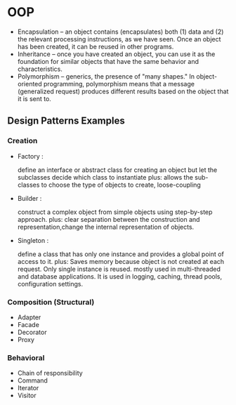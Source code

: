 # OOP

- Encapsulation – an object contains (encapsulates) both (1) data and (2) the relevant processing instructions, as we have seen. Once an object has been created, it can be reused in other programs.
- Inheritance – once you have created an object, you can use it as the foundation for similar objects that have the same behavior and characteristics.
- Polymorphism – generics, the presence of "many shapes." In object-oriented programming, polymorphism means that a message (generalized request) produces different results based on the object that it is sent to.

## Design Patterns Examples

### Creation

- Factory : 

  define an interface or abstract class for creating an object but let the subclasses decide which class to instantiate
  plus: allows the sub-classes to choose the type of objects to create, loose-coupling
      
- Builder :

  construct a complex object from simple objects using step-by-step approach.
  plus: clear separation between the construction and representation,change the internal representation of objects.

- Singleton :

  define a class that has only one instance and provides a global point of access to it.
  plus: Saves memory because object is not created at each request. Only single instance is reused. mostly used in multi-threaded and           database applications. It is used in logging, caching, thread pools, configuration settings.

### Composition (Structural)

- Adapter
- Facade
- Decorator
- Proxy

### Behavioral

- Chain of responsibility
- Command
- Iterator
- Visitor
